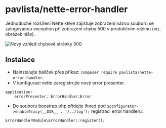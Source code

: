 # pavlista/nette-error-handler
Jednoduché rozšíření Nette které zajištuje zobrazení názvu souboru se zalogovanou exception při zobrazení chyby 500 v produkčním režimu (viz. obrázek níže).

![Nový vzhled chybové stránky 500](https://raw.githubusercontent.com/MichaelPavlista/nette-error-handler/master/docs/imgs/error.500.png)

## Instalace
- Nainstalujte balíček přes příkaz: `composer require pavlista/nette-error-handler`.
- V konfiguraci nette zaregistrujte nový error presenter.
```neon
application:
    errorPresenter: ErrorHandler:Error
```
- Do souboru boostrap.php přidejte ihned pod `$configurator->enableTracy(__DIR__ . '/../log');` registraci error handleru:
```php
ErrorHandlerModule\ErrorHandler::register();
```
